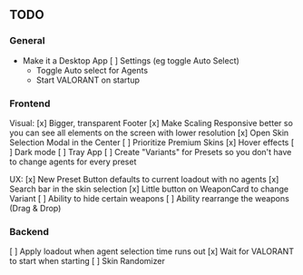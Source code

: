 ## TODO

### General

- Make it a Desktop App
[ ] Settings (eg toggle Auto Select)
    - Toggle Auto select for Agents
    - Start VALORANT on startup

### Frontend

Visual:
[x] Bigger, transparent Footer
[x] Make Scaling Responsive better so you can see all elements on the screen with lower resolution
[x] Open Skin Selection Modal in the Center
[ ] Prioritize Premium Skins
[x] Hover effects
[ ] Dark mode
[ ] Tray App
[ ] Create "Variants" for Presets so you don't have to change agents for every preset

UX:
[x] New Preset Button defaults to current loadout with no agents
[x] Search bar in the skin selection
[x] Little button on WeaponCard to change Variant
[ ] Ability to hide certain weapons
[ ] Ability rearrange the weapons (Drag & Drop)

### Backend

[ ] Apply loadout when agent selection time runs out
[x] Wait for VALORANT to start when starting 
[ ] Skin Randomizer
